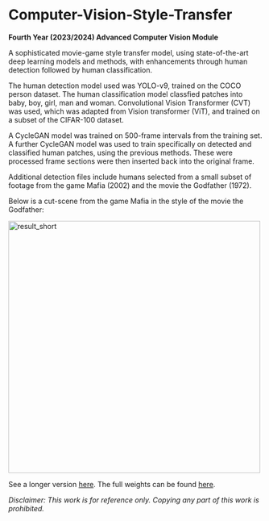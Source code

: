 # Computer-Vision-Style-Transfer
**Fourth Year (2023/2024) Advanced Computer Vision Module**

A sophisticated movie-game style transfer model, using state-of-the-art deep learning models and methods, with enhancements through human detection followed by human classification. 

The human detection model used was YOLO-v9, trained on the COCO person dataset. The human classification model classfied patches into baby, boy, girl, man and woman. Convolutional Vision Transformer (CVT) was used, which was adapted from Vision transformer (ViT), and trained on a subset of the CIFAR-100 dataset. 

A CycleGAN model was trained on 500-frame intervals from the training set. A further CycleGAN model was used to train specifically on detected and classified human patches, using the previous methods. These were processed frame sections were then inserted back into the original frame.

Additional detection files include humans selected from a small subset of footage from the game Mafia (2002) and the movie the Godfather (1972).

Below is a cut-scene from the game Mafia in the style of the movie the Godfather:

<img src="https://github.com/user-attachments/assets/6abd9312-c5dd-457c-8e23-d8bc44a229a2" alt="result_short" width="500" />

See a longer version [here](https://drive.google.com/file/d/1hoKzweuCDwc2wG2Np4tJ7wKyRHhhVUvg/view?usp=sharing). The full weights can be found [here](https://drive.google.com/drive/folders/1A2LgZWD75A6TSo7ewgEFHlssATi5pQkL?usp=sharing).

_Disclaimer: This work is for reference only. Copying any part of this work is prohibited._
